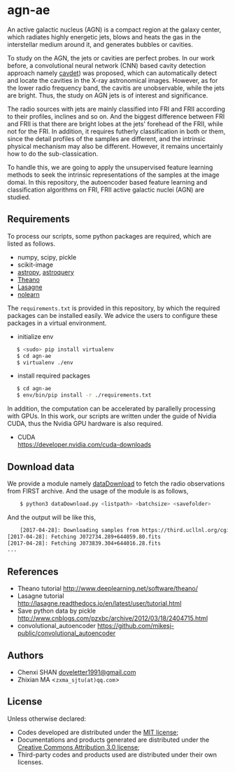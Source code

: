 # agn-ae
An active galactic nucleus (AGN) is a compact region at the galaxy center, which radiates highly energetic jets, blows and heats the gas in the interstellar medium around it, and generates bubbles or cavities. 

To study on the AGN, the jets or cavities are perfect probes. In our work before, a convolutional neural network (CNN) based cavity detection approach namely [cavdet](https://github.com/myinxd/cavdet)) was proposed, which can automatically detect and locate the cavities in the X-ray astronomical images. However, as for the lower radio frequency band, the cavitis are unobservable, while the jets are bright. Thus, the study on AGN jets is of interest and significance. 

The radio sources with jets are mainly classified into FRI and FRII according to their profiles, inclines and so on. And the biggest difference between FRI and FRII is that there are bright lobes at the jets' forehead of the FRII, while not for the FRI.
In addition, it requires futherly classification in both or them, since the detail profiles of the samples are different, and the intrinsic physical mechanism may also be different. However, it remains uncertainly how to do the sub-classication. 

To handle this, we are going to apply the unsupervised feature learning methods to seek the intrinsic representations of the samples at the image domai. In this repository, the autoencoder based feature learning and classification algorithms on FRI, FRII active galactic nuclei (AGN) are studied.

## Requirements
To process our scripts, some python packages are required, which are listed as follows.

- numpy, scipy, pickle
- scikit-image
- [astropy](http://docs.astropy.org/en/stable/), [astroquery](http://astroquery.readthedocs.io/en/latest/)
- [Theano](http://www.deeplearning.net/software/theano/) 
- [Lasagne](http://lasagne.readthedocs.io/en/latest/) 
- [nolearn](http://pythonhosted.org/nolearn/lasagne.html)

The `requirements.txt` is provided in this repository, by which the required packages can be installed easily. We advice the users to configure these packages in a virtual environment.

- initialize env
```sh
   $ <sudo> pip install virtualenv
   $ cd agn-ae
   $ virtualenv ./env
```
- install required packages
```sh
   $ cd agn-ae
   $ env/bin/pip install -r ./requirements.txt
```

In addition, the computation can be accelerated by parallelly processing with GPUs. In this work, our scripts are written under the guide of Nvidia CUDA, thus the Nvidia GPU hardware is also required.

- CUDA  
  https://developer.nvidia.com/cuda-downloads

## Download data
We provide a module namely [dataDownload](https://github.com/myinxd/agn-ae/blob/master/dataDownload.py) to fetch the radio observations from FIRST archive. And the usage of the module is as follows,
```sh
	$ python3 dataDownload.py <listpath> <batchsize> <savefolder>
```
And the output will be like this,
```sh
	[2017-04-28]: Downloading samples from https://third.ucllnl.org/cgi-bin/firstcutout
[2017-04-28]: Fetching J072734.289+644059.80.fits
[2017-04-28]: Fetching J073839.304+644016.28.fits
...    
```

## References
- Theano tutorial 
  http://www.deeplearning.net/software/theano/
- Lasagne tutorial 
  http://lasagne.readthedocs.io/en/latest/user/tutorial.html
- Save python data by pickle
  http://www.cnblogs.com/pzxbc/archive/2012/03/18/2404715.html
- convolutional_autoencoder
  https://github.com/mikesj-public/convolutional_autoencoder


## Authors
- Chenxi SHAN <doveletter1991@gmail.com>
- Zhixian MA <`zxma_sjtu(at)qq.com`>

## License
Unless otherwise declared:

- Codes developed are distributed under the [MIT license](https://opensource.org/licenses/mit-license.php);
- Documentations and products generated are distributed under the [Creative Commons Attribution 3.0 license](https://creativecommons.org/licenses/by/3.0/us/deed.en_US);
- Third-party codes and products used are distributed under their own licenses.
